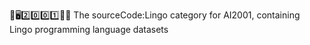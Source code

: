 🧠️🖥️2️⃣️0️⃣️0️⃣️1️⃣️💾️📜️ The sourceCode:Lingo category for AI2001, containing Lingo programming language datasets
